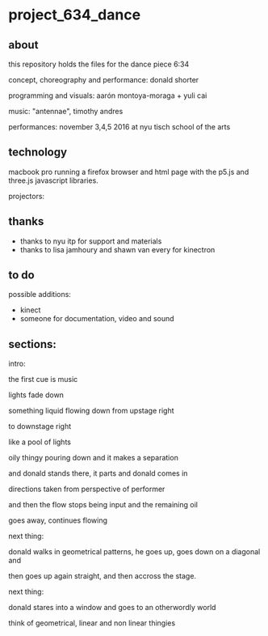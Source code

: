 # project_634_dance

## about

this repository holds the files for the dance piece 6:34

concept, choreography and performance: donald shorter

programming and visuals: aarón montoya-moraga + yuli cai

music: "antennae", timothy andres

performances: november 3,4,5 2016 at nyu tisch school of the arts

## technology

macbook pro running a firefox browser and html page with the p5.js and three.js javascript libraries.

projectors:

## thanks
* thanks to nyu itp for support and materials
* thanks to lisa jamhoury and shawn van every for kinectron

## to do

possible additions:
* kinect
* someone for documentation, video and sound

## sections:

intro:

the first cue is music

lights fade down

something liquid flowing down from upstage right

to downstage right

like a pool of lights

oily thingy pouring down and it makes a separation

and donald stands there, it parts and donald comes in

directions taken from perspective of performer

and then the flow stops being input and the remaining oil

goes away, continues flowing

next thing:

donald walks in geometrical patterns, he goes up, goes down on a diagonal and

then goes up again straight, and then accross the stage.

next thing:

donald stares into a window and goes to an otherwordly world

think of geometrical, linear and non linear thingies
